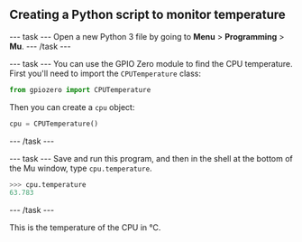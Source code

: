 ## Creating a Python script to monitor temperature

--- task ---
Open a new Python 3 file by going to **Menu** > **Programming** > **Mu**.
--- /task ---


--- task ---
You can use the GPIO Zero module to find the CPU temperature. First you'll need to import the `CPUTemperature` class:

```python
from gpiozero import CPUTemperature
```

Then you can create a `cpu` object:

```python
cpu = CPUTemperature()
```

--- /task ---

--- task ---
Save and run this program, and then in the shell at the bottom of the Mu window, type `cpu.temperature`.

```python
>>> cpu.temperature
63.783
```
--- /task ---

This is the temperature of the CPU in ℃.
